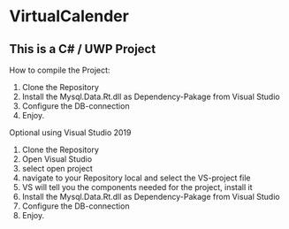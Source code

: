 # VirtualCalender

## This is a C# / UWP Project

How to compile the Project:

1) Clone the Repository
2) Install the Mysql.Data.Rt.dll as Dependency-Pakage from Visual Studio
3) Configure the DB-connection
4) Enjoy.

Optional using Visual Studio 2019

1) Clone the Repository
2) Open Visual Studio
3) select open project
4) navigate to your Repository local and select the VS-project file
5) VS will tell you the components needed for the project, install it
2) Install the Mysql.Data.Rt.dll as Dependency-Pakage from Visual Studio
3) Configure the DB-connection
4) Enjoy.
